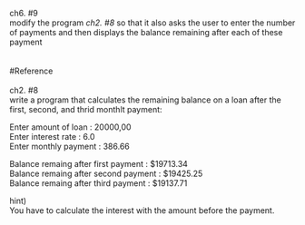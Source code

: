 ch6. #9<br/>
modify the program *ch2. #8* so that it also asks the user to enter the number of payments and then displays the balance remaining after each of these payment
<br/>
<br/>
<br/>
#Reference
<br/>
<br/>
ch2. #8<br/>
write a program that calculates the remaining balance on a loan after the first, second, and thrid monthlt payment:

Enter amount of loan : 20000,00<br/>
Enter interest rate : 6.0<br/>
Enter monthly payment : 386.66<br/>

Balance remaing after first payment : $19713.34<br/>
Balance remaing after second payment : $19425.25<br/>
Balance remaing after third payment : $19137.71<br/>

hint)<br/>
You have to calculate the interest with the amount before the payment.
